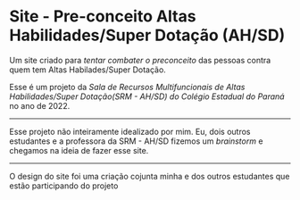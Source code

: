 # Site - Pre-conceito Altas Habilidades/Super Dotação (AH/SD)
 Um site criado para *tentar combater o preconceito* das pessoas contra quem tem Altas Habilades/Super Dotação.
 
 Esse é um projeto da _Sala de Recursos Multifuncionais de Altas Habilidades/Super Dotação(SRM - AH/SD) do Colégio Estadual do Paraná_ no ano de 2022. 
***
 Esse projeto não inteiramente idealizado por mim. Eu, dois outros estudantes e a professora da SRM - AH/SD fizemos um _brainstorm_ e chegamos na ideia de fazer esse site. 
***
O design do site foi uma criação cojunta minha e dos outros estudantes que estão participando do projeto
